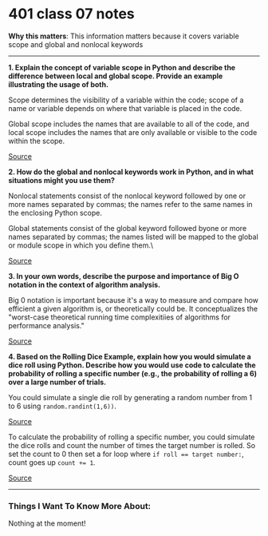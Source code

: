# 401 class 07 notes

**Why this matters**: This information matters because it covers variable scope and global and nonlocal keywords

------------------------------------


**1. Explain the concept of variable scope in Python and describe the difference between local and global scope. Provide an example illustrating the usage of both.**

Scope determines the visibility of a variable within the code; scope of a name or variable depends on where that variable is placed in the code.

Global scope includes the names that are available to all of the code, and local scope includes the names that are only available or visible to the code within the scope.

[Source](https://realpython.com/python-scope-legb-rule/#the-global-statement)


**2. How do the global and nonlocal keywords work in Python, and in what situations might you use them?**

Nonlocal statements consist of the nonlocal keyword followed by one or more names separated by commas; the names refer to the same names in the enclosing Python scope.

Global statements consist of the global keyword followed byone or more names separated by commas; the names listed will be mapped to the global or module scope in which you define them.\


[Source](https://realpython.com/python-scope-legb-rule/#the-global-statement)

**3. In your own words, describe the purpose and importance of Big O notation in the context of algorithm analysis.**

Big 0 notation is important because it's a way to measure and compare how efficient a given algorithm is, or theoretically could be. It conceptualizes the "worst-case theoretical running time complexitiies of algorithms for performance analysis."

[Source](https://www.geeksforgeeks.org/analysis-algorithms-big-o-analysis/)

**4. Based on the Rolling Dice Example, explain how you would simulate a dice roll using Python. Describe how you would use code to calculate the probability of rolling a specific number (e.g., the probability of rolling a 6) over a large number of trials.**

You could simulate a single die roll by generating a random number from 1 to 6 using `random.randint(1,6))`.

[Source](https://artofproblemsolving.com/wiki/index.php/Basic_Programming_With_Python#Program_Example_1_3)

To calculate the probability of rolling a specific number, you could simulate the dice rolls and count the number of times the target number is rolled. So set the count to 0 then set a for loop where `if roll == target number:`, count goes up `count += 1`. 

[Source](https://www.jeffastor.com/blog/using-python-to-calculate-dice-statistics)

------------------------------------
### Things I Want To Know More About:
Nothing at the moment!